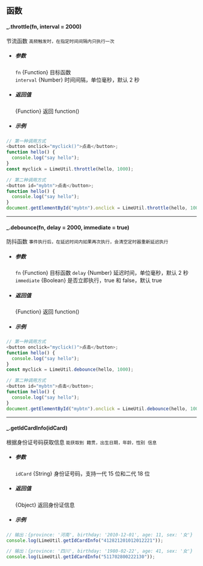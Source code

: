 ## 函数

#### \_.throttle(fn, interval = 2000)

节流函数
`高频触发时，在指定时间间隔内只执行一次`

- ##### 参数

  `fn` {Function} 目标函数  
  `interval` {Number} 时间间隔，单位毫秒，默认 2 秒

- ##### 返回值

  {Function} 返回 function()

- ##### 示例

```javascript
// 第一种调用方式
<button onclick="myclick()">点击</button>;
function hello() {
  console.log("say hello");
}
const myclick = LimeUtil.throttle(hello, 1000);

// 第二种调用方式
<button id="mybtn">点击</button>;
function hello() {
  console.log("say hello");
}
document.getElementById("mybtn").onclick = LimeUtil.throttle(hello, 1000);
```

---

#### \_.debounce(fn, delay = 2000, immediate = true)

防抖函数
`事件执行后，在延迟时间内如果再次执行，会清空定时器重新延迟执行`

- ##### 参数

  `fn` {Function} 目标函数
  `delay` {Number} 延迟时间，单位毫秒，默认 2 秒
  `immediate` {Boolean} 是否立即执行，true 和 false，默认 true

- ##### 返回值

  {Function} 返回 function()

- ##### 示例

```javascript
// 第一种调用方式
<button onclick="myclick()">点击</button>;
function hello() {
  console.log("say hello");
}
const myclick = LimeUtil.debounce(hello, 1000);

// 第二种调用方式
<button id="mybtn">点击</button>;
function hello() {
  console.log("say hello");
}
document.getElementById("mybtn").onclick = LimeUtil.debounce(hello, 1000);
```

---

#### \_.getIdCardInfo(idCard)

根据身份证号码获取信息
`能获取到 籍贯，出生日期，年龄，性别 信息`

- ##### 参数

  `idCard` {String} 身份证号码，支持一代 15 位和二代 18 位

- ##### 返回值

  {Object} 返回身份证信息

- ##### 示例

```javascript
// 输出：{province: '河南', birthday: '2010-12-01', age: 11, sex: '女'}
console.log(LimeUtil.getIdCardInfo("412821201012012221"));

// 输出：{province: '四川', birthday: '1980-02-22', age: 41, sex: '女'}
console.log(LimeUtil.getIdCardInfo("511702800222130"));
```
